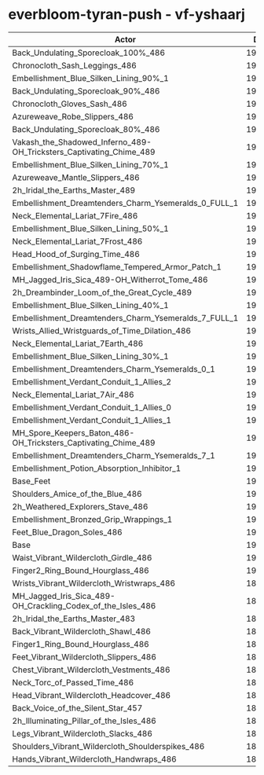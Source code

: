 # everbloom-tyran-push - vf-yshaarj
| Actor | DPS | Increase |
|---|:---:|:---:|
|Back_Undulating_Sporecloak_100%_486|193578|1.83%|
|Chronocloth_Sash_Leggings_486|193381|1.72%|
|Embellishment_Blue_Silken_Lining_90%_1|193354|1.71%|
|Back_Undulating_Sporecloak_90%_486|193200|1.63%|
|Chronocloth_Gloves_Sash_486|193128|1.59%|
|Azureweave_Robe_Slippers_486|192916|1.48%|
|Back_Undulating_Sporecloak_80%_486|192822|1.43%|
|Vakash_the_Shadowed_Inferno_489-OH_Tricksters_Captivating_Chime_489|192622|1.32%|
|Embellishment_Blue_Silken_Lining_70%_1|192598|1.31%|
|Azureweave_Mantle_Slippers_486|192520|1.27%|
|2h_Iridal_the_Earths_Master_489|192332|1.17%|
|Embellishment_Dreamtenders_Charm_Ysemeralds_0_FULL_1|192267|1.14%|
|Neck_Elemental_Lariat_7Fire_486|191950|0.97%|
|Embellishment_Blue_Silken_Lining_50%_1|191924|0.96%|
|Neck_Elemental_Lariat_7Frost_486|191867|0.93%|
|Head_Hood_of_Surging_Time_486|191850|0.92%|
|Embellishment_Shadowflame_Tempered_Armor_Patch_1|191795|0.89%|
|MH_Jagged_Iris_Sica_489-OH_Witherrot_Tome_486|191731|0.86%|
|2h_Dreambinder_Loom_of_the_Great_Cycle_489|191533|0.75%|
|Embellishment_Blue_Silken_Lining_40%_1|191511|0.74%|
|Embellishment_Dreamtenders_Charm_Ysemeralds_7_FULL_1|191452|0.71%|
|Wrists_Allied_Wristguards_of_Time_Dilation_486|191375|0.67%|
|Neck_Elemental_Lariat_7Earth_486|191362|0.66%|
|Embellishment_Blue_Silken_Lining_30%_1|191301|0.63%|
|Embellishment_Dreamtenders_Charm_Ysemeralds_0_1|191231|0.59%|
|Embellishment_Verdant_Conduit_1_Allies_2|191167|0.56%|
|Neck_Elemental_Lariat_7Air_486|191141|0.55%|
|Embellishment_Verdant_Conduit_1_Allies_0|191075|0.51%|
|Embellishment_Verdant_Conduit_1_Allies_1|191070|0.51%|
|MH_Spore_Keepers_Baton_486-OH_Tricksters_Captivating_Chime_489|191065|0.51%|
|Embellishment_Dreamtenders_Charm_Ysemeralds_7_1|190585|0.25%|
|Embellishment_Potion_Absorption_Inhibitor_1|190486|0.20%|
|Base_Feet|190395|0.15%|
|Shoulders_Amice_of_the_Blue_486|190376|0.14%|
|2h_Weathered_Explorers_Stave_486|190372|0.14%|
|Embellishment_Bronzed_Grip_Wrappings_1|190248|0.08%|
|Feet_Blue_Dragon_Soles_486|190115|0.01%|
|Base|190104|0.00%|
|Waist_Vibrant_Wildercloth_Girdle_486|190053|-0.03%|
|Finger2_Ring_Bound_Hourglass_486|190043|-0.03%|
|Wrists_Vibrant_Wildercloth_Wristwraps_486|189991|-0.06%|
|MH_Jagged_Iris_Sica_489-OH_Crackling_Codex_of_the_Isles_486|189946|-0.08%|
|2h_Iridal_the_Earths_Master_483|189920|-0.10%|
|Back_Vibrant_Wildercloth_Shawl_486|189861|-0.13%|
|Finger1_Ring_Bound_Hourglass_486|189659|-0.23%|
|Feet_Vibrant_Wildercloth_Slippers_486|189644|-0.24%|
|Chest_Vibrant_Wildercloth_Vestments_486|189572|-0.28%|
|Neck_Torc_of_Passed_Time_486|189569|-0.28%|
|Head_Vibrant_Wildercloth_Headcover_486|189493|-0.32%|
|Back_Voice_of_the_Silent_Star_457|189471|-0.33%|
|2h_Illuminating_Pillar_of_the_Isles_486|189259|-0.44%|
|Legs_Vibrant_Wildercloth_Slacks_486|189247|-0.45%|
|Shoulders_Vibrant_Wildercloth_Shoulderspikes_486|189240|-0.45%|
|Hands_Vibrant_Wildercloth_Handwraps_486|188957|-0.60%|
